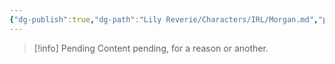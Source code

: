 ```yaml
---
{"dg-publish":true,"dg-path":"Lily Reverie/Characters/IRL/Morgan.md","permalink":"/lily-reverie/characters/irl/morgan/","created":"2024-01-20T04:39:31.596-03:00","updated":"2024-01-20T04:39:51.845-03:00"}
---
```



>[!info] Pending
>Content pending, for a reason or another.

